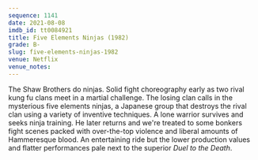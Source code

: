 ```yaml
---
sequence: 1141
date: 2021-08-08
imdb_id: tt0084921
title: Five Elements Ninjas (1982)
grade: B-
slug: five-elements-ninjas-1982
venue: Netflix
venue_notes:
---
```


The Shaw Brothers do ninjas. Solid fight choreography early as two rival kung fu clans meet in a martial challenge. The losing clan calls in the mysterious five elements ninjas, a Japanese group that destroys the rival clan using a variety of inventive techniques. A lone warrior survives and seeks ninja training. He later returns and we're treated to some bonkers fight scenes packed with over-the-top violence and liberal amounts of Hammeresque blood. An entertaining ride but the lower production values and flatter performances pale next to the superior <span data-imdb-id="tt0084924">_Duel to the Death_</span>.
